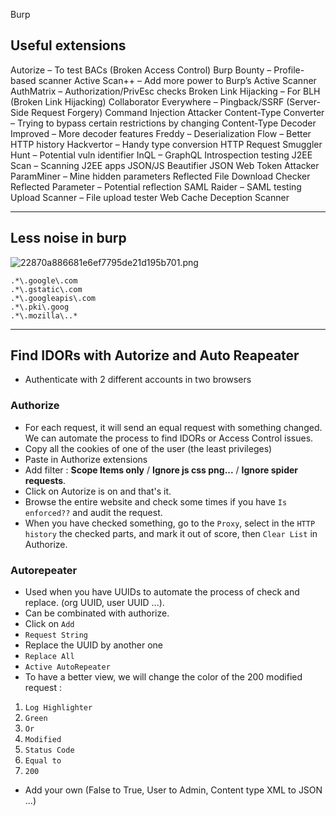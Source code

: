 Burp

## Useful extensions

Autorize – To test BACs (Broken Access Control)
Burp Bounty – Profile-based scanner
Active Scan++ – Add more power to Burp’s Active Scanner
AuthMatrix – Authorization/PrivEsc checks
Broken Link Hijacking – For BLH (Broken Link Hijacking)
Collaborator Everywhere – Pingback/SSRF (Server-Side Request Forgery)
Command Injection Attacker
Content-Type Converter – Trying to bypass certain restrictions by changing Content-Type
Decoder Improved – More decoder features
Freddy – Deserialization
Flow – Better HTTP history
Hackvertor – Handy type conversion
HTTP Request Smuggler
Hunt – Potential vuln identifier
InQL – GraphQL Introspection testing
J2EE Scan – Scanning J2EE apps
JSON/JS Beautifier
JSON Web Token Attacker
ParamMiner – Mine hidden parameters
Reflected File Download Checker
Reflected Parameter – Potential reflection
SAML Raider – SAML testing
Upload Scanner – File upload tester
Web Cache Deception Scanner

---

## Less noise in burp

![22870a886681e6ef7795de21d195b701.png](../../_resources/5d03e96cf49d4636a3ad838cc42e69fd.png)
```
.*\.google\.com
.*\.gstatic\.com
.*\.googleapis\.com
.*\.pki\.goog
.*\.mozilla\..*
```

---


## Find IDORs with Autorize and Auto Reapeater

- Authenticate with 2 different accounts in two browsers

### Authorize

- For each request, it will send an equal request with something changed. We can automate the process to find IDORs or Access Control issues.
- Copy all the cookies of one of the user (the least privileges)
- Paste in Authorize extensions
- Add filter : **Scope Items only** / **Ignore js css png...** / **Ignore spider requests**.
- Click on Autorize is on and that's it.
- Browse the entire website and check some times if you have ```Is enforced??``` and audit the request.
- When you have checked something, go to the ```Proxy```, select in the ```HTTP history``` the checked parts, and mark it out of score, then ```Clear List``` in Authorize.

### Autorepeater

- Used when you have UUIDs to automate the process of check and replace. (org UUID, user UUID ...).
- Can be combinated with authorize.
- Click on ```Add```
- ```Request String```
- Replace the UUID by another one
- ```Replace All```
- ```Active AutoRepeater```
- To have a better view, we will change the color of the 200 modified request :
1. ```Log Highlighter```
2. ```Green```
3. ```Or```
4. ```Modified```
5. ```Status Code```
6. ```Equal to```
7. ```200```

- Add your own (False to True, User to Admin, Content type XML to JSON ...)



